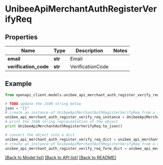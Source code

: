 # UnibeeApiMerchantAuthRegisterVerifyReq


## Properties

Name | Type | Description | Notes
------------ | ------------- | ------------- | -------------
**email** | **str** | Email | 
**verification_code** | **str** | VerificationCode | 

## Example

```python
from openapi_client.models.unibee_api_merchant_auth_register_verify_req import UnibeeApiMerchantAuthRegisterVerifyReq

# TODO update the JSON string below
json = "{}"
# create an instance of UnibeeApiMerchantAuthRegisterVerifyReq from a JSON string
unibee_api_merchant_auth_register_verify_req_instance = UnibeeApiMerchantAuthRegisterVerifyReq.from_json(json)
# print the JSON string representation of the object
print UnibeeApiMerchantAuthRegisterVerifyReq.to_json()

# convert the object into a dict
unibee_api_merchant_auth_register_verify_req_dict = unibee_api_merchant_auth_register_verify_req_instance.to_dict()
# create an instance of UnibeeApiMerchantAuthRegisterVerifyReq from a dict
unibee_api_merchant_auth_register_verify_req_form_dict = unibee_api_merchant_auth_register_verify_req.from_dict(unibee_api_merchant_auth_register_verify_req_dict)
```
[[Back to Model list]](../README.md#documentation-for-models) [[Back to API list]](../README.md#documentation-for-api-endpoints) [[Back to README]](../README.md)


